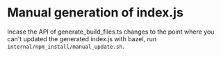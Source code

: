 # Manual generation of index.js

Incase the API of generate_build_files.ts changes to the point where you
can't updated the generated index.js with bazel, run `internal/npm_install/manual_update.sh`.
